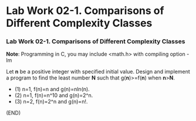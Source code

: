 # Lab Work 02-1. Comparisons of Different Complexity Classes

### Lab Work 02-1. Comparisons of Different Complexity Classes

**Note**: Programming in C, you may include <math.h> with compiling option -lm

Let **n** be a positive integer with specified initial value. Design and implement a program to find the least number **N** such that g(**n**)>=f(**n**) when **n**>**N**.

* (1) n=1, f(n)=n and g(n)=nln(n).
* (2) n=1, f(n)=n^10 and g(n)=2^n. 
* (3) n=2, f(n)=2^n and g(n)=n!.

(END)
